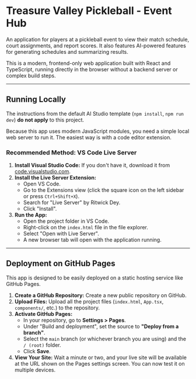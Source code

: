 # Treasure Valley Pickleball - Event Hub

An application for players at a pickleball event to view their match schedule, court assignments, and report scores. It also features AI-powered features for generating schedules and summarizing results.

This is a modern, frontend-only web application built with React and TypeScript, running directly in the browser without a backend server or complex build steps.

---

## Running Locally

The instructions from the default AI Studio template (`npm install`, `npm run dev`) **do not apply** to this project.

Because this app uses modern JavaScript modules, you need a simple local web server to run it. The easiest way is with a code editor extension.

### Recommended Method: VS Code Live Server

1.  **Install Visual Studio Code:** If you don't have it, download it from [code.visualstudio.com](https://code.visualstudio.com/).
2.  **Install the Live Server Extension:**
    *   Open VS Code.
    *   Go to the Extensions view (click the square icon on the left sidebar or press `Ctrl+Shift+X`).
    *   Search for "Live Server" by Ritwick Dey.
    *   Click "Install".
3.  **Run the App:**
    *   Open the project folder in VS Code.
    *   Right-click on the `index.html` file in the file explorer.
    *   Select "Open with Live Server".
    *   A new browser tab will open with the application running.

---

## Deployment on GitHub Pages

This app is designed to be easily deployed on a static hosting service like GitHub Pages.

1.  **Create a GitHub Repository:** Create a new public repository on GitHub.
2.  **Upload Files:** Upload all the project files (`index.html`, `App.tsx`, `components/`, etc.) to the repository.
3.  **Activate GitHub Pages:**
    *   In your repository, go to **Settings > Pages**.
    *   Under "Build and deployment", set the source to **"Deploy from a branch"**.
    *   Select the `main` branch (or whichever branch you are using) and the `/ (root)` folder.
    *   Click **Save**.
5.  **View Your Site:** Wait a minute or two, and your live site will be available at the URL shown on the Pages settings screen. You can now test it on multiple devices.